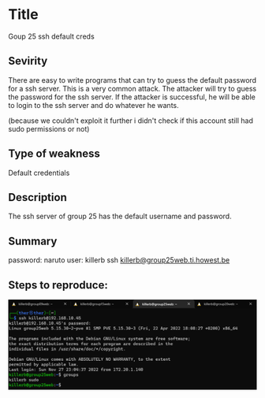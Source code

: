 # Title
Goup 25 ssh default creds

## Sevirity
There are easy to write programs that can try to guess the default password for a ssh server. This is a very common attack. The attacker will try to guess the password for the ssh server. If the attacker is successful, he will be able to login to the ssh server and do whatever he wants.

(because we couldn't exploit it further i didn't check if this account still had sudo permissions or not)

## Type of weakness
Default credentials

## Description
The ssh server of group 25 has the default username and password.

## Summary
password: naruto
user: killerb
ssh killerb@group25web.ti.howest.be

## Steps to reproduce:

![](group25web.hp.ti.howest.be.png)
